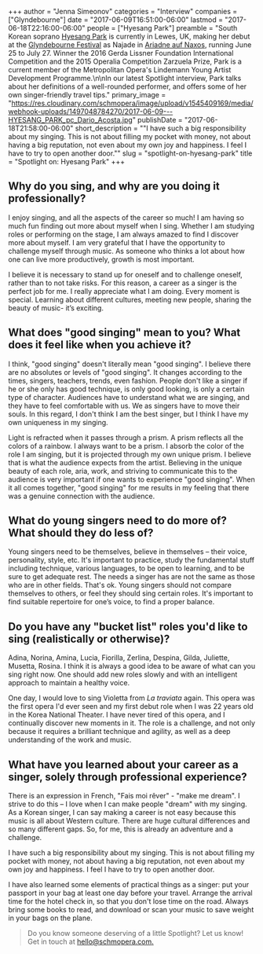 +++
author = "Jenna Simeonov"
categories = "Interview"
companies = ["Glyndebourne"]
date = "2017-06-09T16:51:00-06:00"
lastmod = "2017-06-18T22:16:00-06:00"
people = ["Hyesang Park"]
preamble = "South Korean soprano [Hyesang Park](/scene/people/hyesang-park/) is currently in Lewes, UK, making her debut at the [Glyndebourne Festival](/scene/companies/glyndebourne/) as Najade in [Ariadne auf Naxos](http://www.glyndebourne.com/tickets-and-whats-on/events/2017/ariadne-auf-naxos/), running June 25 to July 27. Winner the 2016 Gerda Lissner Foundation International Competition and the 2015 Operalia Competition Zarzuela Prize, Park is a current member of the Metropolitan Opera's Lindemann Young Artist Development Programme.\n\nIn our latest Spotlight interview, Park talks about her definitions of a well-rounded performer, and offers some of her own singer-friendly travel tips."
primary_image = "https://res.cloudinary.com/schmopera/image/upload/v1545409169/media/webhook-uploads/1497048784270/2017-06-09---HYESANG_PARK_pc_Dario_Acosta.jpg"
publishDate = "2017-06-18T21:58:00-06:00"
short_description = "&quot;I have such a big responsibility about my singing. This is not about filling my pocket with money, not about having a big reputation, not even about my own joy and happiness. I feel I have to try to open another door.&quot;"
slug = "spotlight-on-hyesang-park"
title = "Spotlight on: Hyesang Park"
+++

## Why do you sing, and why are you doing it professionally?

I enjoy singing, and all the aspects of the career so much! I am having so much fun finding out more about myself when I sing. Whether I am studying roles or performing on the stage, I am always amazed to find I discover more about myself. I am very grateful that I have the opportunity to challenge myself through music. As someone who thinks a lot about how one can live more productively, growth is most important. 

I believe it is necessary to stand up for oneself and to challenge oneself, rather than to not take risks. For this reason, a career as a singer is the perfect job for me. I really appreciate what I am doing. Every moment is special. Learning about different cultures, meeting new people, sharing the beauty of music- it’s exciting.

## What does "good singing" mean to you? What does it feel like when you achieve it?

I think, "good singing" doesn't literally mean "good singing". I believe there are no absolutes or levels of "good singing". It changes according to the times, singers, teachers, trends, even fashion. People don't like a singer if he or she only has good technique, is only good looking, is only a certain type of character. Audiences have to understand what we are singing, and they have to feel comfortable with us. We as singers have to move their souls. In this regard, I don't think I am the best singer, but I think I have my own uniqueness in my singing.

Light is refracted when it passes through a prism. A prism reflects all the colors of a rainbow. I always want to be a prism. I absorb the color of the role I am singing, but it is projected through my own unique prism. I believe that is what the audience expects from the artist. Believing in the unique beauty of each role, aria, work, and striving to communicate this to the audience is very important if one wants to experience "good singing". When it all comes together, "good singing" for me results in my feeling that there was a genuine connection with the audience.

## What do young singers need to do more of? What should they do less of?

Young singers need to be themselves, believe in themselves – their voice, personality, style, etc. It's important to practice, study the fundamental stuff including technique, various languages, to be open to learning, and to be sure to get adequate rest. The needs a singer has are not the same as those who are in other fields. That's ok. Young singers should not compare themselves to others, or feel they should sing certain roles. It's important to find suitable repertoire for one’s voice, to find a proper balance.

## Do you have any "bucket list" roles you'd like to sing (realistically or otherwise)?

Adina, Norina, Amina, Lucia, Fiorilla, Zerlina, Despina, Gilda, Juliette, Musetta, Rosina. I think it is always a good idea to be aware of what can you sing right now. One should add new roles slowly and with an intelligent approach to maintain a healthy voice. 

One day, I would love to sing Violetta from *La traviata* again. This opera was the first opera I'd ever seen and my first debut role when I was 22 years old in the Korea National Theater. I have never tired of this opera, and I continually discover new moments in it. The role is a challenge, and not only because it requires a brilliant technique and agility, as well as a deep understanding of the work and music.

## What have you learned about your career as a singer, solely through professional experience?

There is an expression in French, "Fais moi rêver" - "make me dream". I strive to do this – I love when I can make people "dream" with my singing. As a Korean singer, I can say making a career is not easy because this music is all about Western culture. There are huge cultural differences and so many different gaps. So, for me, this is already an adventure and a challenge. 

I have such a big responsibility about my singing. This is not about filling my pocket with money, not about having a big reputation, not even about my own joy and happiness. I feel I have to try to open another door.

I have also learned some elements of practical things as a singer: put your passport in your bag at least one day before your travel. Arrange the arrival time for the hotel check in, so that you don't lose time on the road. Always bring some books to read, and download or scan your music to save weight in your bags on the plane.

>Do you know someone deserving of a little Spotlight? Let us know! Get in touch at [hello@schmopera.com.](mailto:hello@schmopera.com)
